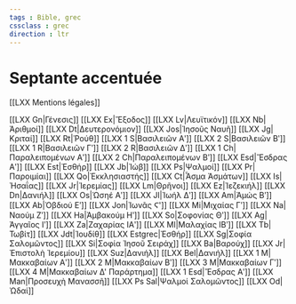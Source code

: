 ```yaml
---
tags : Bible, grec
cssclass : grec
direction : ltr
---
```

# Septante accentuée

[[LXX Mentions légales]]

[[LXX Gn|Γένεσις]]
[[LXX Ex|Ἔξοδος]]
[[LXX Lv|Λευϊτικόν]]
[[LXX Nb|Ἀριθμοί]]
[[LXX Dt|Δευτερονόμιον]]
[[LXX Jos|Ἰησοῦς Ναυῆ]]
[[LXX Jg|Κριταί]]
[[LXX Rt|Ῥούθ]]
[[LXX 1 S|Βασιλειῶν Αʹ]]
[[LXX 2 S|Βασιλειῶν Βʹ]]
[[LXX 1 R|Βασιλειῶν Γʹ]]
[[LXX 2 R|Βασιλειῶν Δʹ]]
[[LXX 1 Ch|Παραλειπομένων Αʹ]]
[[LXX 2 Ch|Παραλειπομένων Βʹ]]
[[LXX Esd|Ἔσδρας Αʹ]]
[[LXX Est|Ἐσθήρ]]
[[LXX Jb|Ἰώβ]]
[[LXX Ps|Ψαλμοί]]
[[LXX Pr|Παροιμίαι]]
[[LXX Qo|Ἐκκλησιαστής]]
[[LXX Ct|Ἆσμα Ἀσμάτων]]
[[LXX Is|Ἠσαΐας]]
[[LXX Jr|Ἱερεμίας]]
[[LXX Lm|Θρῆνοι]]
[[LXX Ez|Ἰεζεκιήλ]]
[[LXX Dn|Δανιήλ]]
[[LXX Os|Ὡσηέ Αʹ]]
[[LXX Jl|Ἰωήλ Δʹ]]
[[LXX Am|Ἀμώς Βʹ]]
[[LXX Ab|Ὀβδιού Εʹ]]
[[LXX Jon|Ἰωνᾶς Ϛ']]
[[LXX Mi|Μιχαίας Γʹ]]
[[LXX Na|Ναούμ Ζʹ]]
[[LXX Ha|Ἀμβακούμ Ηʹ]]
[[LXX So|Σοφονίας Θʹ]]
[[LXX Ag|Ἀγγαῖος Ιʹ]]
[[LXX Za|Ζαχαρίας ΙΑʹ]]
[[LXX Ml|Μαλαχίας ΙΒʹ]]
[[LXX Tb|Τωβίτ]]
[[LXX Jdt|Ἰουδίθ]]
[[LXX Estgrec|Ἐσθήρ]]
[[LXX Sg|Σοφία Σαλoμῶντος]]
[[LXX Si|Σοφία Ἰησοῦ Σειράχ]]
[[LXX Ba|Βαρούχ]]
[[LXX Jr|Ἐπιστολὴ Ἰερεμίου]]
[[LXX Suz|Δανιήλ]]
[[LXX Bel|Δανιήλ]]
[[LXX 1 M|Μακκαβαίων Αʹ]]
[[LXX 2 M|Μακκαβαίων Βʹ]]
[[LXX 3 M|Μακκαβαίων Γʹ]]
[[LXX 4 M|Μακκαβαίων Δ' Παράρτημα]]
[[LXX 1 Esd|Ἔσδρας Αʹ]]
[[LXX Man|Προσευχὴ Μανασσῆ]]
[[LXX Ps Sal|Ψαλμοί Σαλoμῶντος]]
[[LXX Od|Ὠδαί]]
